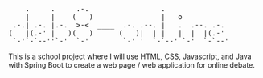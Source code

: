 <pre> 
    .     .     .-.                 .              
    |     |    (   )                |   o
 .-.| .-. |.-.  >-<  ____  .-. .--. |   .  .--. .-.
(   |(.-' |   )(   )      (   )|  | |   |  |  |(.-' 
 `-'`-`--''`-'  `-'        `-' '  `-`--' `-'  `-`--'
</pre>
 
This is a school project where I will use HTML, CSS, Javascript, and Java with Spring Boot 
to create a web page / web application for online debate.
